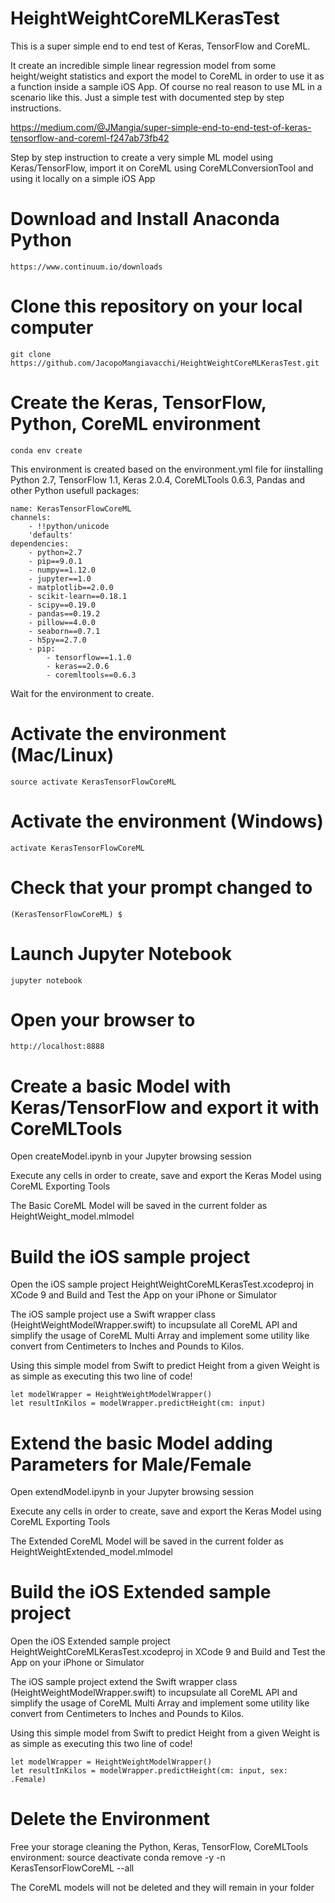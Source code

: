 # HeightWeightCoreMLKerasTest
This is a super simple end to end test of Keras, TensorFlow and CoreML.

It create an incredible simple linear regression model from some height/weight statistics and export the model to CoreML in order to use it as a function inside a sample iOS App.  Of course no real reason to use ML in a scenario like this.  Just a simple test with documented step by step instructions.

https://medium.com/@JMangia/super-simple-end-to-end-test-of-keras-tensorflow-and-coreml-f247ab73fb42


Step by step instruction to create a very simple ML model using Keras/TensorFlow, import it on CoreML using CoreMLConversionTool and using it locally on a simple iOS App


# Download and Install Anaconda Python
    https://www.continuum.io/downloads


# Clone this repository on your local computer
    git clone https://github.com/JacopoMangiavacchi/HeightWeightCoreMLKerasTest.git


# Create the Keras, TensorFlow, Python, CoreML environment
    conda env create

This environment is created based on the environment.yml file for iinstalling Python 2.7, TensorFlow 1.1, Keras 2.0.4, CoreMLTools 0.6.3, Pandas and other Python usefull packages:


    name: KerasTensorFlowCoreML
    channels:
        - !!python/unicode
        'defaults'
    dependencies:
        - python=2.7
        - pip==9.0.1
        - numpy==1.12.0
        - jupyter==1.0
        - matplotlib==2.0.0
        - scikit-learn==0.18.1
        - scipy==0.19.0
        - pandas==0.19.2
        - pillow==4.0.0
        - seaborn==0.7.1
        - h5py==2.7.0
        - pip:
            - tensorflow==1.1.0
            - keras==2.0.6
            - coremltools==0.6.3



Wait for the environment to create.

# Activate the environment (Mac/Linux)
    source activate KerasTensorFlowCoreML

# Activate the environment (Windows)
    activate KerasTensorFlowCoreML

# Check that your prompt changed to
    (KerasTensorFlowCoreML) $

# Launch Jupyter Notebook
    jupyter notebook

# Open your browser to
    http://localhost:8888


# Create a basic Model with Keras/TensorFlow and export it with CoreMLTools
Open createModel.ipynb in your Jupyter browsing session

Execute any cells in order to create, save and export the Keras Model using CoreML Exporting Tools


The Basic CoreML Model will be saved in the current folder as HeightWeight_model.mlmodel


# Build the iOS sample project
Open the iOS sample project HeightWeightCoreMLKerasTest.xcodeproj in XCode 9 and Build and Test the App on your iPhone or Simulator

The iOS sample project use a Swift wrapper class (HeightWeightModelWrapper.swift) to incupsulate all CoreML API and simplify the usage of CoreML Multi Array and implement some utility like convert from Centimeters to Inches and Pounds to Kilos.

Using this simple model from Swift to predict Height from a given Weight is as simple as executing this two line of code!

    let modelWrapper = HeightWeightModelWrapper()
    let resultInKilos = modelWrapper.predictHeight(cm: input)



# Extend the basic Model adding Parameters for Male/Female
Open extendModel.ipynb in your Jupyter browsing session

Execute any cells in order to create, save and export the Keras Model using CoreML Exporting Tools


The Extended CoreML Model will be saved in the current folder as HeightWeightExtended_model.mlmodel


# Build the iOS Extended sample project
Open the iOS Extended sample project HeightWeightCoreMLKerasTest.xcodeproj in XCode 9 and Build and Test the App on your iPhone or Simulator

The iOS sample project extend the Swift wrapper class (HeightWeightModelWrapper.swift) to incupsulate all CoreML API and simplify the usage of CoreML Multi Array and implement some utility like convert from Centimeters to Inches and Pounds to Kilos.

Using this simple model from Swift to predict Height from a given Weight is as simple as executing this two line of code!

    let modelWrapper = HeightWeightModelWrapper()
    let resultInKilos = modelWrapper.predictHeight(cm: input, sex: .Female)

# Delete the Environment
Free your storage cleaning the Python, Keras, TensorFlow, CoreMLTools environment:
    source deactivate
    conda remove -y -n KerasTensorFlowCoreML --all
    
The CoreML models will not be deleted and they will remain in your folder


